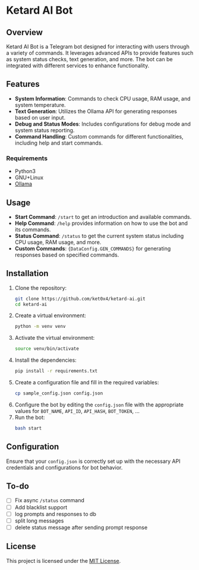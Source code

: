 
# Ketard AI Bot

## Overview
Ketard AI Bot is a Telegram bot designed for interacting with users through a variety of commands. It leverages advanced APIs to provide features such as system status checks, text generation, and more. The bot can be integrated with different services to enhance functionality.

## Features
- **System Information**: Commands to check CPU usage, RAM usage, and system temperature.
- **Text Generation**: Utilizes the Ollama API for generating responses based on user input.
- **Debug and Status Modes**: Includes configurations for debug mode and system status reporting.
- **Command Handling**: Custom commands for different functionalities, including help and start commands.

### Requirements
* Python3
* GNU+Linux
* [Ollama](https://ollama.com/download/linux)

## Usage
- **Start Command**: `/start` to get an introduction and available commands.
- **Help Command**: `/help` provides information on how to use the bot and its commands.
- **Status Command**: `/status` to get the current system status including CPU usage, RAM usage, and more.
- **Custom Commands**: `{DataConfig.GEN_COMMANDS}` for generating responses based on specified commands.

## Installation
1. Clone the repository:
   ```bash
   git clone https://github.com/ket0x4/ketard-ai.git
   cd ketard-ai
   ```
2. Create a virtual environment:
   ```bash
   python -m venv venv
   ```
3. Activate the virtual environment:
     ```bash
     source venv/bin/activate
     ```
4. Install the dependencies:
   ```bash
   pip install -r requirements.txt
   ```
5. Create a configuration file and fill in the required variables: 
    ```bash
    cp sample_config.json config.json
    ```
5. Configure the bot by editing the `config.json` file with the appropriate values for `BOT_NAME`, `API_ID`, `API_HASH`, `BOT_TOKEN`, ...
6. Run the bot:
   ```bash
   bash start
   ```

## Configuration
Ensure that your `config.json` is correctly set up with the necessary API credentials and configurations for bot behavior.

## To-do
- [ ] Fix async `/status` command
- [ ] Add blacklist support
- [ ] log prompts and responses to db
- [ ] split long messages
- [ ] delete status message after sending prompt response

## License
This project is licensed under the [MIT License](LICENSE).
